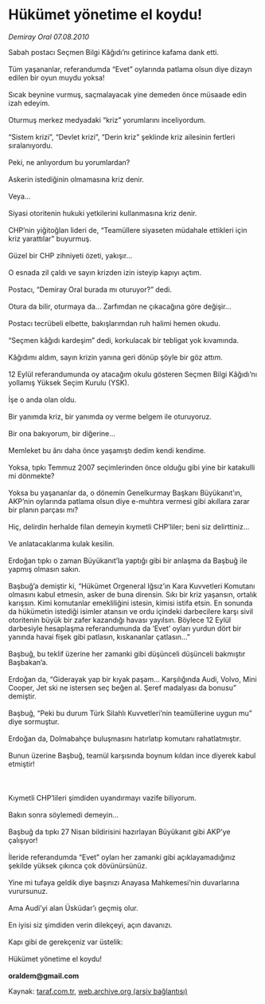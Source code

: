 # Hükümet yönetime el koydu!

*Demiray Oral 07.08.2010*

<div class="yazi">Sabah postacı Seçmen Bilgi Kâğıdı’nı getirince kafama dank etti. <br/><br/>Tüm yaşananlar, referandumda “Evet” oylarında patlama olsun diye dizayn edilen bir oyun muydu yoksa! <br/><br/>Sıcak beynine vurmuş, saçmalayacak yine demeden önce müsaade edin izah edeyim. <br/><br/>Oturmuş merkez medyadaki “kriz” yorumlarını inceliyordum. <br/><br/>“Sistem krizi”, “Devlet krizi”, “Derin kriz” şeklinde kriz ailesinin fertleri sıralanıyordu. <br/><br/>Peki, ne anlıyordum bu yorumlardan? <br/><br/>Askerin istediğinin olmamasına kriz denir. <br/><br/>Veya... <br/><br/>Siyasi otoritenin hukuki yetkilerini kullanmasına kriz denir. <br/><br/>CHP’nin yiğitoğlan lideri de, “Teamüllere siyaseten müdahale ettikleri için kriz yarattılar” buyurmuş. <br/><br/>Güzel bir CHP zihniyeti özeti, yakışır... <br/><br/>O esnada zil çaldı ve sayın krizden izin isteyip kapıyı açtım. <br/><br/>Postacı, “Demiray Oral burada mı oturuyor?” dedi. <br/><br/>Otura da bilir, oturmaya da... Zarfımdan ne çıkacağına göre değişir... <br/><br/>Postacı tecrübeli elbette, bakışlarımdan ruh halimi hemen okudu. <br/><br/>“Seçmen kâğıdı kardeşim” dedi, korkulacak bir tebligat yok kıvamında. <br/><br/>Kâğıdımı aldım, sayın krizin yanına geri dönüp şöyle bir göz attım. <br/><br/>12 Eylül referandumunda oy atacağım okulu gösteren Seçmen Bilgi Kâğıdı’nı yollamış Yüksek Seçim Kurulu (YSK). <br/><br/>İşe o anda olan oldu. <br/><br/>Bir yanımda kriz, bir yanımda oy verme belgem ile oturuyoruz. <br/><br/>Bir ona bakıyorum, bir diğerine... <br/><br/>Memleket bu ânı daha önce yaşamıştı dedim kendi kendime. <br/><br/>Yoksa, tıpkı Temmuz 2007 seçimlerinden önce olduğu gibi yine bir katakulli mi dönmekte? <br/><br/>Yoksa bu yaşananlar da, o dönemin Genelkurmay Başkanı Büyükanıt’ın, AKP’nin oylarında patlama olsun diye e-muhtıra vermesi gibi akıllara zarar bir planın parçası mı? <br/><br/>Hiç, delirdin herhalde filan demeyin kıymetli CHP’liler; beni siz delirttiniz... <br/><br/>Ve anlatacaklarıma kulak kesilin. <br/><br/>Erdoğan tıpkı o zaman Büyükanıt’la yaptığı gibi bir anlaşma da Başbuğ ile yapmış olmasın sakın. <br/><br/>Başbuğ’a demiştir ki, “Hükümet Orgeneral Iğsız’ın Kara Kuvvetleri Komutanı olmasını kabul etmesin, asker de buna dirensin. Sıkı bir kriz yaşansın, ortalık karışsın. Kimi komutanlar emekliliğini istesin, kimisi istifa etsin. En sonunda da hükümetin istediği isimler atansın ve ordu içindeki darbecilere karşı sivil otoritenin büyük bir zafer kazandığı havası yayılsın. Böylece 12 Eylül darbesiyle hesaplaşma referandumunda da ‘Evet’ oyları yurdun dört bir yanında havai fişek gibi patlasın, kıskananlar çatlasın...” <br/><br/>Başbuğ, bu teklif üzerine her zamanki gibi düşünceli düşünceli bakmıştır Başbakan’a. <br/><br/>Erdoğan da, “Giderayak yap bir kıyak paşam... Karşılığında Audi, Volvo, Mini Cooper, Jet ski ne istersen seç beğen al. Şeref madalyası da bonusu” demiştir. <br/><br/>Başbuğ, “Peki bu durum Türk Silahlı Kuvvetleri’nin teamüllerine uygun mu” diye sormuştur. <br/><br/>Erdoğan da, Dolmabahçe buluşmasını hatırlatıp komutanı rahatlatmıştır. <br/><br/>Bunun üzerine Başbuğ, teamül karşısında boynum kıldan ince diyerek kabul etmiştir! <br/>  <br/><br/><br/>Kıymetli CHP’lileri şimdiden uyandırmayı vazife biliyorum. <br/><br/>Bakın sonra söylemedi demeyin... <br/><br/>Başbuğ da tıpkı 27 Nisan bildirisini hazırlayan Büyükanıt gibi AKP’ye çalışıyor! <br/><br/>İleride referandumda “Evet” oyları her zamanki gibi açıklayamadığınız şekilde yüksek çıkınca çok dövünürsünüz. <br/><br/>Yine mi tufaya geldik diye başınızı Anayasa Mahkemesi’nin duvarlarına vurursunuz. <br/><br/>Ama Audi’yi alan Üsküdar’ı geçmiş olur. <br/><br/>En iyisi siz şimdiden verin dilekçeyi, açın davanızı. <br/><br/>Kapı gibi de gerekçeniz var üstelik: <br/><br/>Hükümet yönetime el koydu! <b><br/><br/>oraldem@gmail.com</b> </div>

Kaynak: [taraf.com.tr](http://www.taraf.com.tr:80/demiray-oral/makale-hukumet-yonetime-el-koydu.htm), [web.archive.org (arşiv bağlantısı)](http://web.archive.org/web/20100819005056/http://www.taraf.com.tr:80/demiray-oral/makale-hukumet-yonetime-el-koydu.htm)
